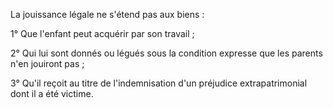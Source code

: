 La jouissance légale ne s'étend pas aux biens :


1° Que l'enfant peut acquérir par son travail ;


2° Qui lui sont donnés ou légués sous la condition expresse que les parents n'en jouiront pas ;


3° Qu'il reçoit au titre de l'indemnisation d'un préjudice extrapatrimonial dont il a été victime.

